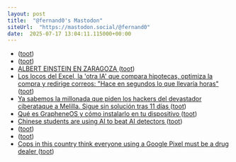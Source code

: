 ```yaml
---
layout: post
title:  "@fernand0's Mastodon"
siteUrl:  "https://mastodon.social/@fernand0"
date:  2025-07-17 13:04:11.115000+00:00
---
```

*  [ ](https://mastodon.social/users/fernand0/statuses/114868712315388066/activity) ([toot](https://mastodon.social/users/fernand0/statuses/114868712315388066/activity))
*  [ ](https://mastodon.social/@avore_mem) ([toot](https://mastodon.social/@fernand0/114868712137818095))
*  [ALBERT EINSTEIN EN ZARAGOZA ](https://historiaragon.com/2023/03/10/albert-einstein-en-zaragozaa) ([toot](https://mastodon.social/@fernand0/114868390814150828))
*  [Los locos del Excel, la 'otra IA' que compara hipotecas, optimiza la compra y redirige correos: "Hace en segundos lo que llevaría horas" ](https://www.elmundo.es/economia/2025/06/30/685eb4b1e9cf4a14258b4591.htm) ([toot](https://mastodon.social/@fernand0/114868019588308528))
*  [Ya sabemos la millonada que piden los hackers del devastador ciberataque a Melilla. Sigue sin solución tras 11 días ](https://www.genbeta.com/seguridad/melilla-lleva-once-dias-bloqueo-informatico-ciberataque-hackers-piden-1-8-millones-euro) ([toot](https://mastodon.social/@fernand0/114867842653754643))
*  [Qué es GrapheneOS y cómo instalarlo en tu dispositivo ](https://jose-prk.github.io/posts/Que-es-GrapheOS-y-como-instalarlo) ([toot](https://mastodon.social/@fernand0/114867545422499979))
*  [Chinese students are using AI to beat AI detectors ](https://restofworld.org/2025/ai-detector-software-workaround) ([toot](https://mastodon.social/@fernand0/114865938817607917))
*  [ ](https://mastodon.social/users/fernand0/statuses/114864999481046234/activity) ([toot](https://mastodon.social/users/fernand0/statuses/114864999481046234/activity))
*  [ ](https://floss.social/@alberto_molina) ([toot](https://mastodon.social/@fernand0/114864999299039945))
*  [Cops in this country think everyone using a Google Pixel must be a drug dealer ](https://www.androidauthority.com/google-pixel-organized-crime-preferred-phone-3573578) ([toot](https://mastodon.social/@fernand0/114864074429115551))
